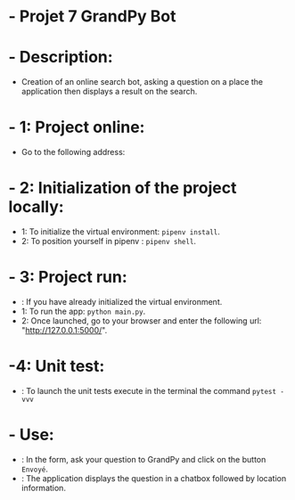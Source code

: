 # - Projet 7 GrandPy Bot

# - Description:
- Creation of an online search bot, asking a question on a place the application then displays a result on the search.

# - 1: Project online:
- Go to the following address: 

# - 2: Initialization of the project locally:
- 1: To initialize the virtual environment: `pipenv install`.
- 2: To position yourself in pipenv : `pipenv shell`.

# - 3: Project run:
- : If you have already initialized the virtual environment.
- 1: To run the app: `python main.py`.
- 2: Once launched, go to your browser and enter the following url: "http://127.0.0.1:5000/".

# -4: Unit test:
- : To launch the unit tests execute in the terminal the command `pytest -vvv`

# - Use:
- : In the form, ask your question to GrandPy and click on the button `Envoyé`.
- : The application displays the question in a chatbox followed by location information.
